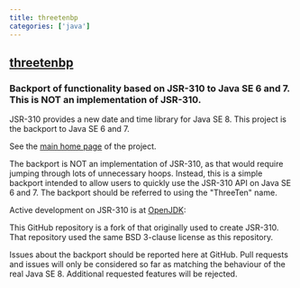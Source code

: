 ```yaml
---
title: threetenbp
categories: ['java']
---
```

## [threetenbp](https://github.com/ThreeTen/threetenbp)

### Backport of functionality based on JSR-310 to Java SE 6 and 7. This is NOT an implementation of JSR-310.

JSR-310 provides a new date and time library for Java SE 8.
This project is the backport to Java SE 6 and 7.

See the [main home page](https://www.threeten.org/threetenbp/) of the project.

The backport is NOT an implementation of JSR-310, as that would require
jumping through lots of unnecessary hoops.
Instead, this is a simple backport intended to allow users to quickly
use the JSR-310 API on Java SE 6 and 7.
The backport should be referred to using the "ThreeTen" name.

Active development on JSR-310 is at [OpenJDK](http://openjdk.java.net/):

This GitHub repository is a fork of that originally used to create JSR-310.
That repository used the same BSD 3-clause license as this repository.

Issues about the backport should be reported here at GitHub.
Pull requests and issues will only be considered so far as matching the behaviour
of the real Java SE 8. Additional requested features will be rejected.
